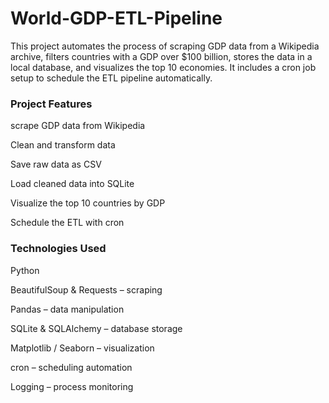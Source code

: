 # World-GDP-ETL-Pipeline
This project automates the process of scraping GDP data from a Wikipedia archive, filters countries with a GDP over $100 billion, stores the data in a local database, and visualizes the top 10 economies.
It includes a cron job setup to schedule the ETL pipeline automatically.

### Project Features
scrape GDP data from Wikipedia

Clean and transform data

Save raw data as CSV

Load cleaned data into SQLite

Visualize the top 10 countries by GDP

Schedule the ETL with cron

### Technologies Used
Python

BeautifulSoup & Requests – scraping

Pandas – data manipulation

SQLite & SQLAlchemy – database storage

Matplotlib / Seaborn – visualization

cron – scheduling automation

Logging – process monitoring
